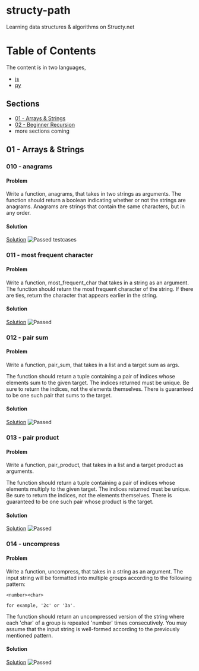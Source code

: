 # structy-path
Learning data structures & algorithms on Structy.net

# Table of Contents
The content is in two languages,

- [js](./js/)
- [py](./py/)

## Sections
- [01 - Arrays & Strings](#01---arrays--strings)
- [02 - Beginner Recursion](./*/02-beginner-recursion)
- more sections coming

## 01 - Arrays & Strings

### 010 - anagrams
#### Problem
Write a function, anagrams, that takes in two strings as arguments.
The function should return a boolean indicating whether or not the strings are anagrams.
Anagrams are strings that contain the same characters, but in any order.

#### Solution
[Solution](./py/01-arrays-and-strings/010-anagrams.py)
![Passed testcases](./py/01-arrays-and-strings/010-anagrams.py.png)

### 011 - most frequent character
#### Problem
Write a function, most_frequent_char that takes in a string as an argument.
The function should return the most frequent character of the string.
If there are ties, return the character that appears earlier in the string.

#### Solution
[Solution](./py/01-arrays-and-strings/011-most-freq-char.py)
![Passed](./py/01-arrays-and-strings/011-most-freq-char.py.png)

### 012 - pair sum
#### Problem
Write a function, pair_sum, that takes in a list and a target sum as args.

The function should return a tuple containing a pair of indices whose elements sum to the given target.
The indices returned must be unique.
Be sure to return the indices, not the elements themselves.
There is guaranteed to be one such pair that sums to the target.

#### Solution
[Solution](./py/01-arrays-and-strings/012-pair-sum.py)
![Passed](./py/01-arrays-and-strings/012-pair-sum.py.png)

### 013 - pair product
#### Problem
Write a function, pair_product, that takes in a list and a target product as arguments.

The function should return a tuple containing a pair of indices whose elements multiply to the given target. The indices returned must be unique.
Be sure to return the indices, not the elements themselves.
There is guaranteed to be one such pair whose product is the target.

#### Solution
[Solution](./py/01-arrays-and-strings/013-pair-product.py)
![Passed](./py/01-arrays-and-strings/013-pair-product.py.png)

### 014 - uncompress
#### Problem
Write a function, uncompress, that takes in a string as an argument. The input string will be formatted into multiple groups according to the following pattern:

```
<number><char>

for example, '2c' or '3a'.
```

The function should return an uncompressed version of the string where each 'char' of a group is repeated 'number' times consecutively. You may assume that the input string is well-formed according to the previously mentioned pattern.

#### Solution
[Solution](./py/01-arrays-and-strings/014-uncompress.py)
![Passed](./py/01-arrays-and-strings/014-uncompress.py.png)
